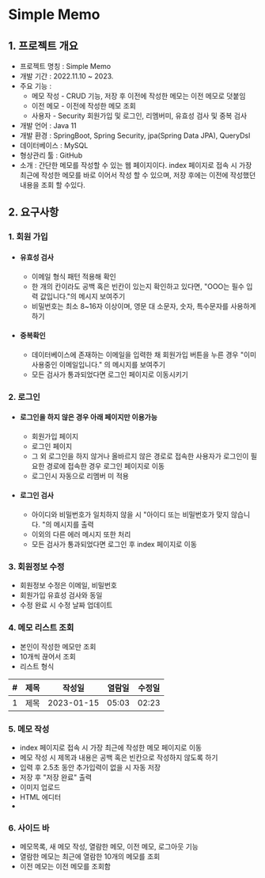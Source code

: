 # Simple Memo

## 1. 프로젝트 개요

- 프로젝트 명칭 : Simple Memo
- 개발 기간 : 2022.11.10 ~ 2023.
- 주요 기능 :
    - 메모 작성 - CRUD 기능, 저장 후 이전에 작성한 메모는 이전 메모로 덧붙임
    - 이전 메모 - 이전에 작성한 메모 조회
    - 사용자 - Security 회원가입 및 로그인, 리멤버미, 유효성 검사 및 중복 검사
- 개발 언어 : Java 11
- 개발 환경 : SpringBoot, Spring Security, jpa(Spring Data JPA), QueryDsl
- 데이터베이스 : MySQL
- 형상관리 툴 : GitHub
- 소개 : 간단한 메모를 작성할 수 있는 웹 페이지이다. index 페이지로 접속 시 가장 최근에 작성한 메모를 바로 이어서 작성 할 수 있으며, 저장 후에는 이전에 작성했던 내용을 조회 할 수있다. 

## 2. 요구사항

### 1. 회원 가입

-   #### 유효성 검사
    - 이메일 형식 패턴 적용해 확인
    - 한 개의 칸이라도 공백 혹은 빈칸이 있는지 확인하고 있다면, "OOO는 필수 입력 값입니다."의 메시지 보여주기
    - 비밀번호는 최소 8~16자 이상이며, 영문 대 소문자, 숫자, 특수문자를 사용하게 하기

-   #### 중복확인
    - 데이터베이스에 존재하는 이메일을 입력한 채 회원가입 버튼을 누른 경우 "이미 사용중인 이메일입니다." 의 메시지를 보여주기
    - 모든 검사가 통과되었다면 로그인 페이지로 이동시키기

### 2. 로그인

-   #### 로그인을 하지 않은 경우 아래 페이지만 이용가능

    - 회원가입 페이지
    - 로그인 페이지
    - 그 외 로그인을 하지 않거나 올바르지 않은 경로로 접속한 사용자가 로그인이 필요한 경로에 접속한 경우 로그인 페이지로 이동
    - 로그인시 자동으로 리멤버 미 적용

-   #### 로그인 검사 
    - 아이디와 비밀번호가 일치하지 않을 시 "아이디 또는 비밀번호가 맞지 않습니다. "의 메시지를 출력
    - 이외의 다른 에러 메시지 또한 처리
    - 모든 검사가 통과되었다면 로그인 후 index 페이지로 이동

### 3. 회원정보 수정

- 회원정보 수정은 이메일, 비밀번호
- 회원가입 유효성 검사와 동일
- 수정 완료 시 수정 날짜 업데이트

### 4. 메모 리스트 조회

- 본인이 작성한 메모만 조회
- 10개씩 끊어서 조회
- 리스트 형식

|#|제목|작성일|열람일|수정일|
|-|----|-----|-----|-----|
|1|제목|2023-01-15|05:03|02:23|

### 5. 메모 작성

- index 페이지로 접속 시 가장 최근에 작성한 메모 페이지로 이동
- 메모 작성 시 제목과 내용은 공백 혹은 빈칸으로 작성하지 않도록 하기
- 입력 후 2.5초 동안 추가입력이 없을 시 자동 저장
- 저장 후 "저장 완료" 출력
- 이미지 업로드
- HTML 에디터
- 
### 6. 사이드 바
- 메모목록, 새 메모 작성, 열람한 메모, 이전 메모, 로그아웃 기능
- 열람한 메모는 최근에 열람한 10개의 메모를 조회
- 이전 메모는 이전 메모를 조회함
